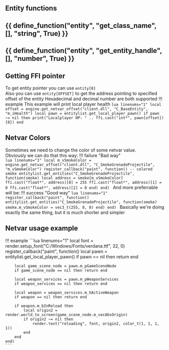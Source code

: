 ## Entity functions

{{ define_function("entity", "get_class_name", [], "string", True) }}
---
{{ define_function("entity", "get_entity_handle", [], "number", True) }}
---
## Getting FFI pointer
To get entity pointer you can use `entity[0]`  
Also you can use `entity[OFFSET]` to get the address pointing to specified offset of the entity
Hexadecimal and decimal number are both supported
!!! example
    This example will print local player health
    ```lua linenums="1"
    local offset = engine.get_netvar_offset("client.dll", "C_BaseEntity", "m_iHealth")
    local pawn = entitylist.get_local_player_pawn()
    if pawn ~= nil then
        print("Localplayer HP: " .. ffi.cast("int*", pawn[offset])[0])
    end
    ```
## Netvar Colors
Sometimes we need to change the color of some netvar value.  
Obviously we can do that this way:
!!! failure "Bad way"	
	```lua linenums="1"
	local m_vSmokeColor = engine.get_netvar_offset("client.dll", "C_SmokeGrenadeProjectile", "m_vSmokeColor")
	register_callback("paint", function() -- colored smoke
	    entitylist.get_entities("C_SmokeGrenadeProjectile", function(smoke)
	        local address = smoke[m_vSmokeColor]
	        ffi.cast("float*", address)[0] = 255
	        ffi.cast("float*", address)[1] = 0
	        ffi.cast("float*", address)[2] = 0
	    end)
	end)
	```
And more preferrable will be:
!!! success "Good way"
	```lua linenums="1"
	register_callback("paint", function()
	    entitylist.get_entities("C_SmokeGrenadeProjectile", function(smoke)
	        smoke.m_vSmokeColor = vec3_t(255, 0, 0)
	    end)
	end)
	```
Basically we're doing exactly the same thing, but it is much shorter and simpler
## Netvar usage example
!!! example
	```lua linenums="1"
	local font = render.setup_font("C:/Windows/Fonts/verdana.ttf", 32, 0)
	register_callback("paint", function()
	    local pawn = entitylist.get_local_player_pawn()
	    if pawn == nil then return end

	    local game_scene_node = pawn.m_pGameSceneNode
	    if game_scene_node == nil then return end

	    local weapon_services = pawn.m_pWeaponServices
	    if weapon_services == nil then return end

	    local weapon = weapon_services.m_hActiveWeapon
	    if weapon == nil then return end

	    if weapon.m_bInReload then
	        local origin2 = render.world_to_screen(game_scene_node.m_vecAbsOrigin)
	        if origin2 ~= nil then
	            render.text("reloading", font, origin2, color_t(1, 1, 1, 1))
	        end
	    end
	end)
	```